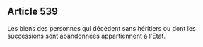 Article 539
----
Les biens des personnes qui décèdent sans héritiers ou dont les successions sont
abandonnées appartiennent à l'Etat.
